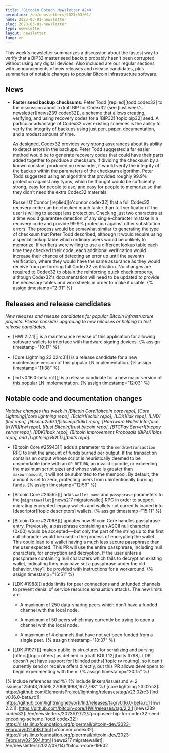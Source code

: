 ```yaml
---
title: 'Bitcoin Optech Newsletter #240'
permalink: /en/newsletters/2023/03/01/
name: 2023-03-01-newsletter
slug: 2023-03-01-newsletter
type: newsletter
layout: newsletter
lang: en
---
```

This week's newsletter summarizes a discussion about the fastest way to
verify that a BIP32 master seed backup probably hasn't been corrupted
without using any digital devices.  Also included are our regular
sections with announcements of new releases and release candidates, plus
summaries of notable changes to popular Bitcoin infrastructure software.

## News

- **Faster seed backup checksums:** Peter Todd [replied][todd codex32]
  to the discussion about a draft BIP for Codex32 (see [last week's
  newsletter][news239 codex32]), a scheme that allows creating,
  verifying, and using recovery codes for a [BIP32][topic bip32] seed.
  A particular advantage of Codex32 over existing schemes is the ability
  to verify the integrity of backups using just pen, paper,
  documentation, and a modest amount of time.

    As designed, Codex32 provides very strong assurances about its
    ability to detect errors in the backups.  Peter Todd suggested a far
    easier method would be to generate recovery codes that could have
    their parts added together to produce a checksum.  If dividing the
    checksum by a known constant produced no remainder, it would verify
    the integrity of the backup within the parameters of the checksum
    algorithm.  Peter Todd suggested using an algorithm that provided
    roughly 99.9% protection against any typos, which he thought would
    be sufficiently strong, easy for people to use, and easy for people
    to memorize so that they didn't need the extra Codex32 materials.

    Russell O'Connor [replied][o'connor codex32] that a full Codex32
    recovery code can be checked much faster than full verification if
    the user is willing to accept less protection.  Checking just two
    characters at a time would guarantee detection of any
    single-character mistake in a recovery code and provide 99.9%
    protection against other substitution errors.  The process would be
    somewhat similar to generating the type of checksum that Peter Todd
    described, although it would require using a special lookup table
    which ordinary users would be unlikely to memorize.  If verifiers
    were willing to use a different lookup table each time they checked
    their code, each additional verification would increase their chance
    of detecting an error up until the seventh verification, where they
    would have the same assurance as they would receive from performing
    full Codex32 verification.  No changes are required to Codex32 to
    obtain the reinforcing quick check property, although Codex32's
    documentation will need to be updated to provide the necessary
    tables and worksheets in order to make it usable. {% assign timestamp="2:31" %}

## Releases and release candidates

*New releases and release candidates for popular Bitcoin infrastructure
projects.  Please consider upgrading to new releases or helping to test
release candidates.*

- [HWI 2.2.1][] is a maintenance release of this application for
  allowing software wallets to interface with hardware signing devices. {% assign timestamp="10:17" %}

- [Core Lightning 23.02rc3][] is a release candidate for a new
  maintenance version of this popular LN implementation. {% assign timestamp="11:38" %}

- [lnd v0.16.0-beta.rc1][] is a release candidate for a new major
  version of this popular LN implementation. {% assign timestamp="12:03" %}

## Notable code and documentation changes

*Notable changes this week in [Bitcoin Core][bitcoin core repo], [Core
Lightning][core lightning repo], [Eclair][eclair repo], [LDK][ldk repo],
[LND][lnd repo], [libsecp256k1][libsecp256k1 repo], [Hardware Wallet
Interface (HWI)][hwi repo], [Rust Bitcoin][rust bitcoin repo], [BTCPay
Server][btcpay server repo], [BDK][bdk repo], [Bitcoin Improvement
Proposals (BIPs)][bips repo], and [Lightning BOLTs][bolts repo].*

- [Bitcoin Core #25943][] adds a parameter to the `sendrawtransaction`
  RPC to limit the amount of funds burned per output. If the
transaction contains an output whose script is heuristically deemed to
be unspendable (one with an `OP_RETURN`, an invalid opcode, or
exceeding the maximum script size) and whose value is greater than
`maxburnamount`, it will not be submitted to the mempool.  By default,
the amount is set to zero, protecting users from unintentionally burning
funds. {% assign timestamp="12:59" %}

- [Bitcoin Core #26595][] adds `wallet_name` and `passphrase` parameters to the
  [`migratewallet`][news217 migratewallet] RPC in order to support migrating
  encrypted legacy wallets and wallets not currently loaded into
  [descriptor][topic descriptors] wallets. {% assign timestamp="15:11" %}

- [Bitcoin Core #27068][] updates how Bitcoin Core handles passphrase
  entry.  Previously, a passphrase containing an ASCII null character
  (0x00) would be accepted---but only the part of the string up to the
  first null character would be used in the process of encrypting the
  wallet.  This could lead to a wallet having a much less secure
  passphrase than the user expected.  This PR will use the entire passphrase,
  including null characters, for encryption and decryption.  If the user
  enters a passphrase containing null characters which fails to decrypt
  an existing wallet, indicating they may have set a passphrase under
  the old behavior, they'll be provided with instructions for a
  workaround. {% assign timestamp="16:51" %}

- [LDK #1988][] adds limits for peer connections and unfunded channels
  to prevent denial of service resource exhaustion attacks.  The new
  limits are:

    - A maximum of 250 data-sharing peers which don't have a funded
      channel with the local node.

    - A maximum of 50 peers which may currently be trying to open a
      channel with the local node.

    - A maximum of 4 channels that have not yet been funded from a
      single peer. {% assign timestamp="18:37" %}

- [LDK #1977][] makes public its structures for serializing and parsing
  [offers][topic offers] as defined in [draft BOLT12][bolts #798].  LDK
  doesn't yet have support for [blinded paths][topic rv routing], so it
  can't currently send or receive offers directly, but this PR allows
  developers to begin experimenting with them. {% assign timestamp="20:15" %}

{% include references.md %}
{% include linkers/issues.md v=2 issues="25943,26595,27068,1988,1977,798" %}
[core lightning 23.02rc3]: https://github.com/ElementsProject/lightning/releases/tag/v23.02rc3
[lnd v0.16.0-beta.rc1]: https://github.com/lightningnetwork/lnd/releases/tag/v0.16.0-beta.rc1
[hwi 2.2.1]: https://github.com/bitcoin-core/HWI/releases/tag/2.2.1
[news239 codex32]: /en/newsletters/2023/02/22/#proposed-bip-for-codex32-seed-encoding-scheme
[todd codex32]: https://lists.linuxfoundation.org/pipermail/bitcoin-dev/2023-February/021498.html
[o'connor codex32]: https://lists.linuxfoundation.org/pipermail/bitcoin-dev/2023-February/021504.html
[news217 migratewallet]: /en/newsletters/2022/09/14/#bitcoin-core-19602
